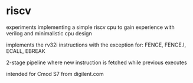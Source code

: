 # riscv
experiments implementing a simple riscv cpu to gain experience with verilog and minimalistic cpu design

implements the rv32i instructions with the exception for: FENCE, FENCE.I, ECALL, EBREAK

2-stage pipeline where new instruction is fetched while previous executes

intended for Cmod S7 from digilent.com
